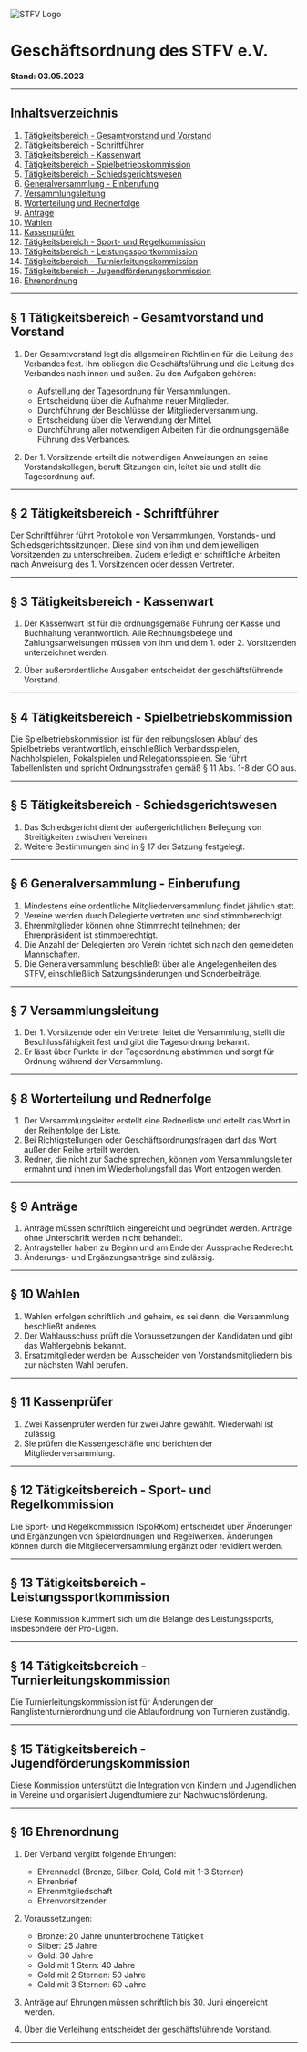 ![STFV Logo](images/STFV-LOGO.png)

# Geschäftsordnung des STFV e.V.

**Stand: 03.05.2023**

---

## Inhaltsverzeichnis

1. [Tätigkeitsbereich - Gesamtvorstand und Vorstand](#tätigkeitsbereich---gesamtvorstand-und-vorstand)
2. [Tätigkeitsbereich - Schriftführer](#tätigkeitsbereich---schriftführer)
3. [Tätigkeitsbereich - Kassenwart](#tätigkeitsbereich---kassenwart)
4. [Tätigkeitsbereich - Spielbetriebskommission](#tätigkeitsbereich---spielbetriebskommission)
5. [Tätigkeitsbereich - Schiedsgerichtswesen](#tätigkeitsbereich---schiedsgerichtswesen)
6. [Generalversammlung - Einberufung](#generalversammlung---einberufung)
7. [Versammlungsleitung](#versammlungsleitung)
8. [Worterteilung und Rednerfolge](#worterteilung-und-rednerfolge)
9. [Anträge](#anträge)
10. [Wahlen](#wahlen)
11. [Kassenprüfer](#kassenprüfer)
12. [Tätigkeitsbereich - Sport- und Regelkommission](#tätigkeitsbereich---sport--und-regelkommission)
13. [Tätigkeitsbereich - Leistungssportkommission](#tätigkeitsbereich---leistungssportkommission)
14. [Tätigkeitsbereich - Turnierleitungskommission](#tätigkeitsbereich---turnierleitungskommission)
15. [Tätigkeitsbereich - Jugendförderungskommission](#tätigkeitsbereich---jugendförderungskommission)
16. [Ehrenordnung](#ehrenordnung)

---

## § 1 Tätigkeitsbereich - Gesamtvorstand und Vorstand

1. Der Gesamtvorstand legt die allgemeinen Richtlinien für die Leitung des Verbandes fest. Ihm obliegen die Geschäftsführung und die Leitung des Verbandes nach innen und außen. Zu den Aufgaben gehören:
   - Aufstellung der Tagesordnung für Versammlungen.
   - Entscheidung über die Aufnahme neuer Mitglieder.
   - Durchführung der Beschlüsse der Mitgliederversammlung.
   - Entscheidung über die Verwendung der Mittel.
   - Durchführung aller notwendigen Arbeiten für die ordnungsgemäße Führung des Verbandes.

2. Der 1. Vorsitzende erteilt die notwendigen Anweisungen an seine Vorstandskollegen, beruft Sitzungen ein, leitet sie und stellt die Tagesordnung auf.

---

## § 2 Tätigkeitsbereich - Schriftführer

Der Schriftführer führt Protokolle von Versammlungen, Vorstands- und Schiedsgerichtssitzungen. Diese sind von ihm und dem jeweiligen Vorsitzenden zu unterschreiben. Zudem erledigt er schriftliche Arbeiten nach Anweisung des 1. Vorsitzenden oder dessen Vertreter.

---

## § 3 Tätigkeitsbereich - Kassenwart

1. Der Kassenwart ist für die ordnungsgemäße Führung der Kasse und Buchhaltung verantwortlich. Alle Rechnungsbelege und Zahlungsanweisungen müssen von ihm und dem 1. oder 2. Vorsitzenden unterzeichnet werden.

2. Über außerordentliche Ausgaben entscheidet der geschäftsführende Vorstand.

---

## § 4 Tätigkeitsbereich - Spielbetriebskommission

Die Spielbetriebskommission ist für den reibungslosen Ablauf des Spielbetriebs verantwortlich, einschließlich Verbandsspielen, Nachholspielen, Pokalspielen und Relegationsspielen. Sie führt Tabellenlisten und spricht Ordnungsstrafen gemäß § 11 Abs. 1-8 der GO aus.

---

## § 5 Tätigkeitsbereich - Schiedsgerichtswesen

1. Das Schiedsgericht dient der außergerichtlichen Beilegung von Streitigkeiten zwischen Vereinen.
2. Weitere Bestimmungen sind in § 17 der Satzung festgelegt.

---

## § 6 Generalversammlung - Einberufung

1. Mindestens eine ordentliche Mitgliederversammlung findet jährlich statt.
2. Vereine werden durch Delegierte vertreten und sind stimmberechtigt.
3. Ehrenmitglieder können ohne Stimmrecht teilnehmen; der Ehrenpräsident ist stimmberechtigt.
4. Die Anzahl der Delegierten pro Verein richtet sich nach den gemeldeten Mannschaften.
5. Die Generalversammlung beschließt über alle Angelegenheiten des STFV, einschließlich Satzungsänderungen und Sonderbeiträge.

---

## § 7 Versammlungsleitung

1. Der 1. Vorsitzende oder ein Vertreter leitet die Versammlung, stellt die Beschlussfähigkeit fest und gibt die Tagesordnung bekannt.
2. Er lässt über Punkte in der Tagesordnung abstimmen und sorgt für Ordnung während der Versammlung.

---

## § 8 Worterteilung und Rednerfolge

1. Der Versammlungsleiter erstellt eine Rednerliste und erteilt das Wort in der Reihenfolge der Liste.
2. Bei Richtigstellungen oder Geschäftsordnungsfragen darf das Wort außer der Reihe erteilt werden.
3. Redner, die nicht zur Sache sprechen, können vom Versammlungsleiter ermahnt und ihnen im Wiederholungsfall das Wort entzogen werden.

---

## § 9 Anträge

1. Anträge müssen schriftlich eingereicht und begründet werden. Anträge ohne Unterschrift werden nicht behandelt.
2. Antragsteller haben zu Beginn und am Ende der Aussprache Rederecht.
3. Änderungs- und Ergänzungsanträge sind zulässig.

---

## § 10 Wahlen

1. Wahlen erfolgen schriftlich und geheim, es sei denn, die Versammlung beschließt anderes.
2. Der Wahlausschuss prüft die Voraussetzungen der Kandidaten und gibt das Wahlergebnis bekannt.
3. Ersatzmitglieder werden bei Ausscheiden von Vorstandsmitgliedern bis zur nächsten Wahl berufen.

---

## § 11 Kassenprüfer

1. Zwei Kassenprüfer werden für zwei Jahre gewählt. Wiederwahl ist zulässig.
2. Sie prüfen die Kassengeschäfte und berichten der Mitgliederversammlung.

---

## § 12 Tätigkeitsbereich - Sport- und Regelkommission

Die Sport- und Regelkommission (SpoRKom) entscheidet über Änderungen und Ergänzungen von Spielordnungen und Regelwerken. Änderungen können durch die Mitgliederversammlung ergänzt oder revidiert werden.

---

## § 13 Tätigkeitsbereich - Leistungssportkommission

Diese Kommission kümmert sich um die Belange des Leistungssports, insbesondere der Pro-Ligen.

---

## § 14 Tätigkeitsbereich - Turnierleitungskommission

Die Turnierleitungskommission ist für Änderungen der Ranglistenturnierordnung und die Ablaufordnung von Turnieren zuständig.

---

## § 15 Tätigkeitsbereich - Jugendförderungskommission

Diese Kommission unterstützt die Integration von Kindern und Jugendlichen in Vereine und organisiert Jugendturniere zur Nachwuchsförderung.

---

## § 16 Ehrenordnung

1. Der Verband vergibt folgende Ehrungen:
   - Ehrennadel (Bronze, Silber, Gold, Gold mit 1-3 Sternen)
   - Ehrenbrief
   - Ehrenmitgliedschaft
   - Ehrenvorsitzender

2. Voraussetzungen:
   - Bronze: 20 Jahre ununterbrochene Tätigkeit
   - Silber: 25 Jahre
   - Gold: 30 Jahre
   - Gold mit 1 Stern: 40 Jahre
   - Gold mit 2 Sternen: 50 Jahre
   - Gold mit 3 Sternen: 60 Jahre

3. Anträge auf Ehrungen müssen schriftlich bis 30. Juni eingereicht werden.

4. Über die Verleihung entscheidet der geschäftsführende Vorstand.

---
